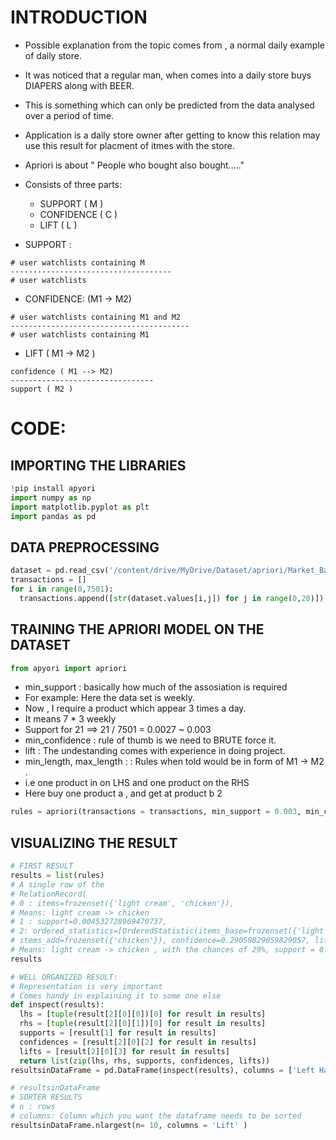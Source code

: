 # INTRODUCTION

- Possible explanation from the topic comes from , a normal daily example of daily store.
- It was noticed that a regular man, when comes into a daily store buys DIAPERS along with BEER.
- This is something which can only be predicted from the data analysed over a period of time.
- Application is a daily store owner after getting to know this relation may use this result for placment of itmes
  with the store.
- Apriori is about " People who bought also bought....."

- Consists of three parts:

  - SUPPORT ( M )
  - CONFIDENCE ( C )
  - LIFT ( L )

- SUPPORT :

```
# user watchlists containing M
------------------------------------
# user watchlists
```

- CONFIDENCE: (M1 -> M2)

```
# user watchlists containing M1 and M2
----------------------------------------
# user watchlists containing M1
```

- LIFT ( M1 -> M2 )

```
confidence ( M1 --> M2)
--------------------------------
support ( M2 )
```

# CODE:

## IMPORTING THE LIBRARIES

```python
!pip install apyori
import numpy as np
import matplotlib.pyplot as plt
import pandas as pd
```

## DATA PREPROCESSING

```python
dataset = pd.read_csv('/content/drive/MyDrive/Dataset/apriori/Market_Basket_Optimisation.csv', header = None)
transactions = []
for i in range(0,7501):
  transactions.append([str(dataset.values[i,j]) for j in range(0,20)])
```

## TRAINING THE APRIORI MODEL ON THE DATASET

```python
from apyori import apriori
```

- min_support : basically how much of the assosiation is required
- For example: Here the data set is weekly.
- Now , I require a product which appear 3 times a day.
- It means 7 \* 3 weekly
- Support for 21 ==> 21 / 7501 = 0.0027 ~ 0.003
- min_confidence : rule of thumb is we need to BRUTE force it.
- lift : The undestanding comes with experience in doing project.
- min_length, max_length : : Rules when told would be in form of M1 -> M2 .
- i.e one product in on LHS and one product on the RHS
- Here buy one product a , and get at product b 2

```python
rules = apriori(transactions = transactions, min_support = 0.003, min_confidence = 0.2, min_lift = 3, min_length = 2, max_length = 2)
```

## VISUALIZING THE RESULT

```python
# FIRST RESULT
results = list(rules)
# A single row of the
# RelationRecord(
# 0 : items=frozenset({'light cream', 'chicken'}),
# Means: light cream -> chicken
# 1 : support=0.004532728969470737,
# 2: ordered_statistics=[OrderedStatistic(items_base=frozenset({'light cream'}),
# items_add=frozenset({'chicken'}), confidence=0.29059829059829057, lift=4.84395061728395)])
# Means: light cream -> chicken , with the chances of 29%, support = 0.0045,
results
```

```python
# WELL ORGANIZED RESULT:
# Representation is very important
# Comes handy in explaining it to some one else
def inspect(results):
  lhs = [tuple(result[2][0][0])[0] for result in results]
  rhs = [tuple(result[2][0][1])[0] for result in results]
  supports = [result[1] for result in results]
  confidences = [result[2][0][2] for result in results]
  lifts = [result[2][0][3] for result in results]
  return list(zip(lhs, rhs, supports, confidences, lifts))
resultsinDataFrame = pd.DataFrame(inspect(results), columns = ['Left Hand Side', 'Right Hand Side', 'Support', 'Confidence', 'Lift'])

# resultsinDataFrame
# SORTER RESULTS
# n : rows
# columns: Column which you want the dataframe needs to be sorted
resultsinDataFrame.nlargest(n= 10, columns = 'Lift' )
```
